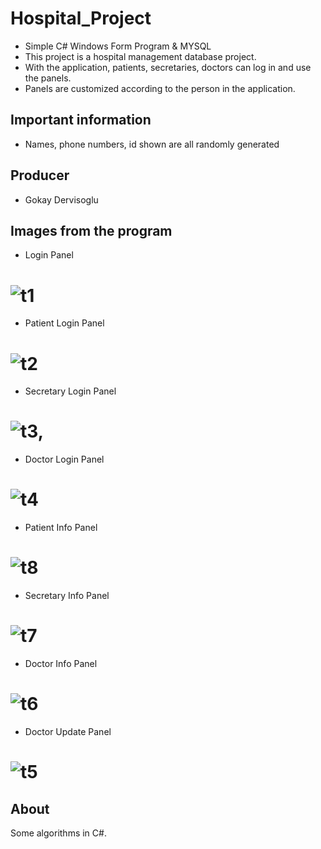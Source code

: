 # Hospital_Project
* Simple C# Windows Form Program &amp; MYSQL
* This project is a hospital management database project.
* With the application, patients, secretaries, doctors can log in and use the panels.
* Panels are customized according to the person in the application.

## Important information
* Names, phone numbers, id shown are all randomly generated

## Producer
* Gokay Dervisoglu

## Images from the program
* Login Panel
# ![t1](https://github.com/gokaydervisoglu/Hospital_Project/assets/114167428/77531bce-918f-46c5-b174-08a912c5c084)

* Patient Login Panel
# ![t2](https://github.com/gokaydervisoglu/Hospital_Project/assets/114167428/ae261a37-1e90-498c-a4a1-c553eea076b1)

* Secretary Login Panel
# ![t3,](https://github.com/gokaydervisoglu/Hospital_Project/assets/114167428/48c25bbf-ba56-41c7-bdce-5de41ae0da01)

* Doctor Login Panel
# ![t4](https://github.com/gokaydervisoglu/Hospital_Project/assets/114167428/08d33839-009f-4269-ba2d-9a898550d6cc)

* Patient Info Panel
# ![t8](https://github.com/gokaydervisoglu/Hospital_Project/assets/114167428/5e1c339b-9bd7-4836-83f1-cb6ae1805043)

* Secretary Info Panel
# ![t7](https://github.com/gokaydervisoglu/Hospital_Project/assets/114167428/2f4ab99e-9595-44b7-80a7-b95692a8568c)

* Doctor Info Panel
# ![t6](https://github.com/gokaydervisoglu/Hospital_Project/assets/114167428/104a1f34-7e35-4ee1-8c75-c9dcb68d23fb)

* Doctor Update Panel
# ![t5](https://github.com/gokaydervisoglu/Hospital_Project/assets/114167428/804276ee-add3-4e62-802f-1249d86cb9bc)


## About
Some algorithms in C#.
